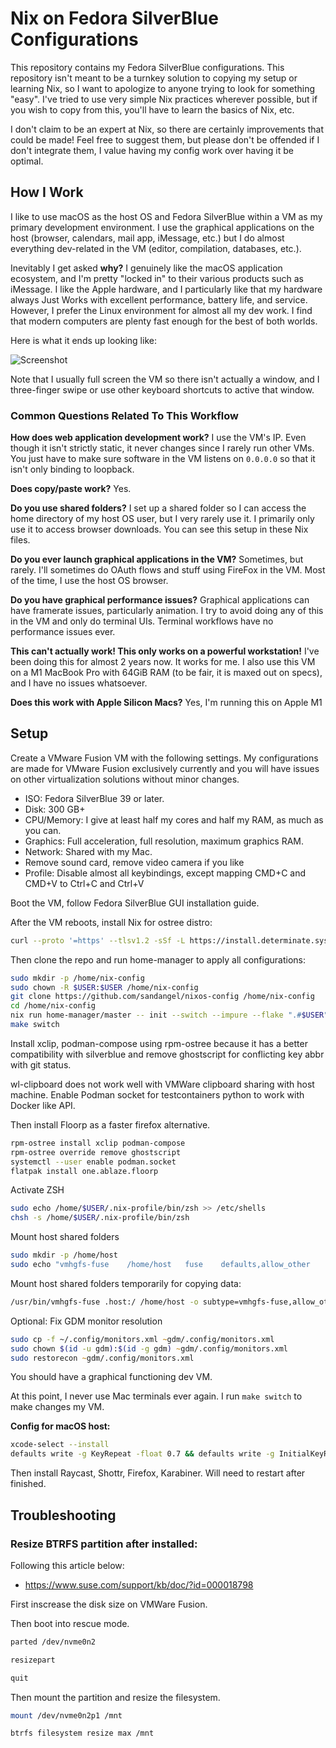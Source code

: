 # Nix on Fedora SilverBlue Configurations

This repository contains my Fedora SilverBlue configurations. This repository
isn't meant to be a turnkey solution to copying my setup or learning Nix,
so I want to apologize to anyone trying to look for something "easy". I've
tried to use very simple Nix practices wherever possible, but if you wish
to copy from this, you'll have to learn the basics of Nix, etc.

I don't claim to be an expert at Nix, so there are certainly
improvements that could be made! Feel free to suggest them, but please don't
be offended if I don't integrate them, I value having my config work over
having it be optimal.

## How I Work

I like to use macOS as the host OS and Fedora SilverBlue within a VM as my primary
development environment. I use the graphical applications on the host
(browser, calendars, mail app, iMessage, etc.) but I do almost everything
dev-related in the VM (editor, compilation, databases, etc.).

Inevitably I get asked **why?** I genuinely like the macOS application
ecosystem, and I'm pretty "locked in" to their various products such as
iMessage. I like the Apple hardware, and I particularly like that my hardware
always Just Works with excellent performance, battery life, and service.
However, I prefer the Linux environment for almost all my dev work. I find
that modern computers are plenty fast enough for the best of both worlds.

Here is what it ends up looking like:

![Screenshot](https://raw.githubusercontent.com/mitchellh/nixos-config/main/.github/images/screenshot.png)

Note that I usually full screen the VM so there isn't actually a window,
and I three-finger swipe or use other keyboard shortcuts to active that
window.

### Common Questions Related To This Workflow

**How does web application development work?** I use the VM's IP. Even
though it isn't strictly static, it never changes since I rarely run
other VMs. You just have to make sure software in the VM listens
on `0.0.0.0` so that it isn't only binding to loopback.

**Does copy/paste work?** Yes.

**Do you use shared folders?** I set up a shared folder so I can access
the home directory of my host OS user, but I very rarely use it. I primarily
only use it to access browser downloads. You can see this setup in these
Nix files.

**Do you ever launch graphical applications in the VM?** Sometimes, but rarely.
I'll sometimes do OAuth flows and stuff using FireFox in the VM. Most of the
time, I use the host OS browser.

**Do you have graphical performance issues?** Graphical applications can
have framerate issues, particularly animation. I try to avoid doing any of
this in the VM and only do terminal UIs. Terminal workflows have no performance
issues ever.

**This can't actually work! This only works on a powerful workstation!**
I've been doing this for almost 2 years now. It works for me.
I also use this VM on a M1 MacBook Pro with 64GiB RAM (to be fair, it is maxed out on specs),
and I have no issues whatsoever.

**Does this work with Apple Silicon Macs?** Yes, I'm running this on Apple M1

## Setup

Create a VMware Fusion VM with the following settings. My configurations
are made for VMware Fusion exclusively currently and you will have issues
on other virtualization solutions without minor changes.

- ISO: Fedora SilverBlue 39 or later.
- Disk: 300 GB+
- CPU/Memory: I give at least half my cores and half my RAM, as much as you can.
- Graphics: Full acceleration, full resolution, maximum graphics RAM.
- Network: Shared with my Mac.
- Remove sound card, remove video camera if you like
- Profile: Disable almost all keybindings, except mapping CMD+C and CMD+V to Ctrl+C and Ctrl+V

Boot the VM, follow Fedora SilverBlue GUI installation guide.

After the VM reboots, install Nix for ostree distro:

```zsh
curl --proto '=https' --tlsv1.2 -sSf -L https://install.determinate.systems/nix | sh -s -- install ostree
```

Then clone the repo and run home-manager to apply all configurations:

```zsh
sudo mkdir -p /home/nix-config
sudo chown -R $USER:$USER /home/nix-config
git clone https://github.com/sandangel/nixos-config /home/nix-config
cd /home/nix-config
nix run home-manager/master -- init --switch --impure --flake ".#$USER"
make switch
```

Install xclip, podman-compose using rpm-ostree because it has a better compatibility with silverblue and remove ghostscript for conflicting key abbr with git status.

wl-clipboard does not work well with VMWare clipboard sharing with host machine. Enable Podman socket for testcontainers python to work with Docker like API.

Then install Floorp as a faster firefox alternative.

```zsh
rpm-ostree install xclip podman-compose
rpm-ostree override remove ghostscript
systemctl --user enable podman.socket
flatpak install one.ablaze.floorp
```

Activate ZSH

```zsh
sudo echo /home/$USER/.nix-profile/bin/zsh >> /etc/shells
chsh -s /home/$USER/.nix-profile/bin/zsh
```

Mount host shared folders

```zsh
sudo mkdir -p /home/host
sudo echo "vmhgfs-fuse    /home/host   fuse    defaults,allow_other    0    0" >> /etc/fstab
```

Mount host shared folders temporarily for copying data:

```zsh
/usr/bin/vmhgfs-fuse .host:/ /home/host -o subtype=vmhgfs-fuse,allow_other
```

Optional: Fix GDM monitor resolution

```zsh
sudo cp -f ~/.config/monitors.xml ~gdm/.config/monitors.xml
sudo chown $(id -u gdm):$(id -g gdm) ~gdm/.config/monitors.xml
sudo restorecon ~gdm/.config/monitors.xml
```

You should have a graphical functioning dev VM.

At this point, I never use Mac terminals ever again. I run `make switch` to make changes my VM.

**Config for macOS host:**

```sh
xcode-select --install
defaults write -g KeyRepeat -float 0.7 && defaults write -g InitialKeyRepeat -int 10
```

Then install Raycast, Shottr, Firefox, Karabiner. Will need to restart after finished.

## Troubleshooting

### Resize BTRFS partition after installed:

Following this article below:

- https://www.suse.com/support/kb/doc/?id=000018798

First inscrease the disk size on VMWare Fusion.

Then boot into rescue mode.

```sh
parted /dev/nvme0n2

resizepart

quit
```

Then mount the partition and resize the filesystem.

```sh
mount /dev/nvme0n2p1 /mnt

btrfs filesystem resize max /mnt
```
